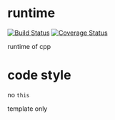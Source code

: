 # runtime
[![Build Status](https://travis-ci.org/henglinli/runtime.svg?branch=master)](https://travis-ci.org/henglinli/runtime)
[![Coverage Status](https://coveralls.io/repos/github/henglinli/runtime/badge.svg)](https://coveralls.io/github/henglinli/runtime)

runtime of cpp
# code style
no `this`

template only
